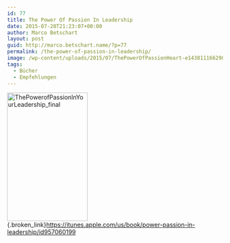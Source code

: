 ```yaml
---
id: 77
title: The Power Of Passion In Leadership
date: 2015-07-28T21:23:07+00:00
author: Marco Betschart
layout: post
guid: http://marco.betschart.name/?p=77
permalink: /the-power-of-passion-in-leadership/
image: /wp-content/uploads/2015/07/ThePowerOfPassionHeart-e1438111662908-256x256.jpg
tags:
  - Bücher
  - Empfehlungen
---
```

[<img class=" size-medium wp-image-78 alignleft" src="http://blog.marco.betschart.name/wp-content/uploads/2015/07/ThePowerofPassionInYourLeadership_final-188x300.jpg" alt="ThePowerofPassionInYourLeadership_final" width="188" height="300" srcset="http://dev.marco-betschart.local/wp-content/uploads/2015/07/ThePowerofPassionInYourLeadership_final-188x300.jpg 188w, http://dev.marco-betschart.local/wp-content/uploads/2015/07/ThePowerofPassionInYourLeadership_final-640x1024.jpg 640w, http://dev.marco-betschart.local/wp-content/uploads/2015/07/ThePowerofPassionInYourLeadership_final-120x192.jpg 120w, http://dev.marco-betschart.local/wp-content/uploads/2015/07/ThePowerofPassionInYourLeadership_final.jpg 1563w" sizes="(max-width: 188px) 100vw, 188px" />](http://blog.marco.betschart.name/wp-content/uploads/2015/07/ThePowerofPassionInYourLeadership_final.jpg){.broken_link}<https://itunes.apple.com/us/book/power-passion-in-leadership/id957060199>
